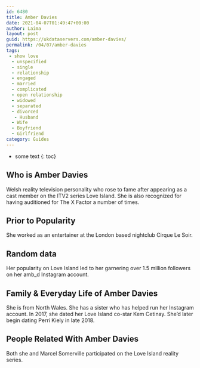 ```yaml
---
id: 6480
title: Amber Davies
date: 2021-04-07T01:49:47+00:00
author: Laima
layout: post
guid: https://ukdataservers.com/amber-davies/
permalink: /04/07/amber-davies
tags:
 - show love
  - unspecified
  - single
  - relationship
  - engaged
  - married
  - complicated
  - open relationship
  - widowed
  - separated
  - divorced
   - Husband
  - Wife
  - Boyfriend
  - Girlfriend
category: Guides
---
```


* some text
{: toc}


## Who is Amber Davies
                  
                  
                  
Welsh reality television personality who rose to fame after appearing as a cast member on the ITV2 series Love Island. She is also recognized for having auditioned for The X Factor a number of times.
                  
              
            
              
            
                
                
                
## Prior to Popularity
                  
                  
                  
She worked as an entertainer at the London based nightclub Cirque Le Soir. 
                  
              
            
              
            
                
                
                
## Random data
                  
                  
                  
Her popularity on Love Island led to her garnering over 1.5 million followers on her amb_d Instagram account.
                  
              
            
              
            
                
                
                
## Family & Everyday Life of Amber Davies
                  
                  
                  
She is from North Wales. She has a sister who has helped run her Instagram account. In 2017, she dated her Love Island co-star Kem Cetinay. She&#8217;d later begin dating Perri Kiely in late 2018.
                  
              
            
              
            
                
                
                
## People Related With Amber Davies
                  
                  
                  
Both she and Marcel Somerville participated on the Love Island reality series.
                  
              
            
              
            
                
              
            
              
              
            
            
              
            
          
          
          